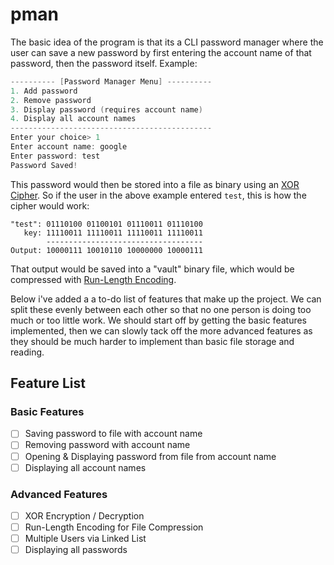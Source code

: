 # pman

The basic idea of the program is that its a CLI password manager where the user can save a new password by first entering the account name of that password, then the password itself. Example:
```C
---------- [Password Manager Menu] ----------
1. Add password
2. Remove password
3. Display password (requires account name)
4. Display all account names
---------------------------------------------
Enter your choice> 1
Enter account name: google
Enter password: test
Password Saved!
```
This password would then be stored into a file as binary using an [XOR Cipher](https://en.wikipedia.org/wiki/XOR_cipher). So if the user in the above example entered `test`, this is how the cipher would work:

```
"test": 01110100 01100101 01110011 01110100
   key: 11110011 11110011 11110011 11110011
        -----------------------------------
Output: 10000111 10010110 10000000 10000111
```
That output would be saved into a "vault" binary file, which would be compressed with [Run-Length Encoding](https://en.m.wikipedia.org/wiki/Run-length_encoding).

Below i've added a a to-do list of features that make up the project. We can split these evenly between each other so that no one person is doing too much or too little work. We should start off by getting the basic features implemented, then we can slowly tack off the more advanced features as they should be much harder to implement than basic file storage and reading. 


## Feature List
### Basic Features
- [ ] Saving password to file with account name
- [ ] Removing password with account name
- [ ] Opening & Displaying password from file from account name
- [ ] Displaying all account names
### Advanced Features
 - [ ] XOR Encryption / Decryption
 - [ ] Run-Length Encoding for File Compression
 - [ ] Multiple Users via Linked List
 - [ ] Displaying all passwords
